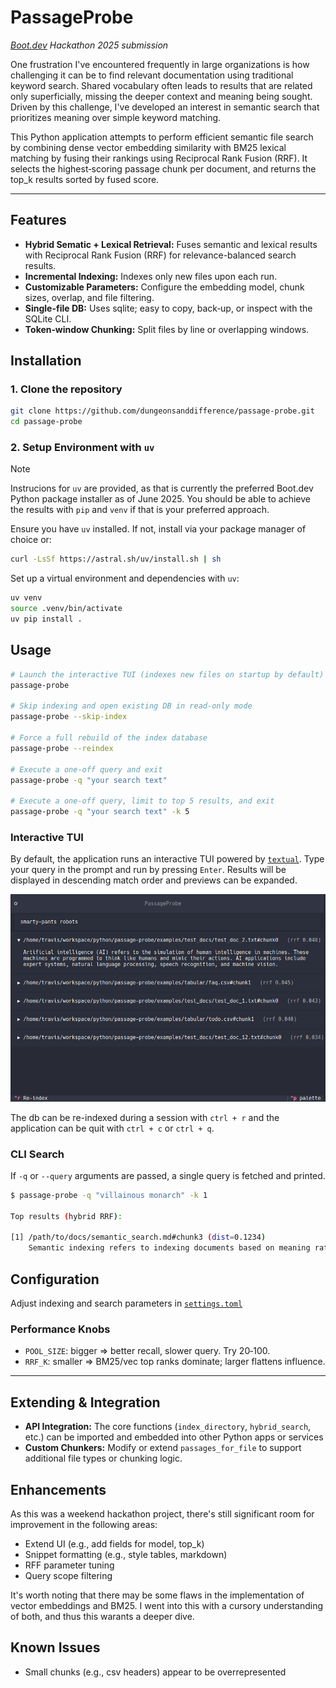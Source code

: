 # PassageProbe

*[Boot.dev](boot.dev) Hackathon 2025 submission*

One frustration I've encountered frequently in large organizations is how challenging it can be to find relevant documentation using traditional keyword search. Shared vocabulary often leads to results that are related only superficially, missing the deeper context and meaning being sought. Driven by this challenge, I've developed an interest in semantic search that prioritizes meaning over simple keyword matching.

This Python application attempts to perform efficient semantic file search by combining dense vector embedding similarity with BM25 lexical matching by fusing their rankings using Reciprocal Rank Fusion (RRF). It selects the highest‑scoring passage chunk per document, and returns the top_k results sorted by fused score.

---

## Features

- **Hybrid Sematic + Lexical Retrieval:** Fuses semantic and lexical results with Reciprocal Rank Fusion (RRF) for relevance-balanced search results.
- **Incremental Indexing:** Indexes only new files upon each run.
- **Customizable Parameters:** Configure the embedding model, chunk sizes, overlap, and file filtering.
- **Single-file DB:** Uses sqlite; easy to copy, back‑up, or inspect with the SQLite CLI.
- **Token‑window Chunking:** Split files by line or overlapping windows.

## Installation

### 1. Clone the repository

```bash
git clone https://github.com/dungeonsanddifference/passage-probe.git
cd passage-probe
```

### 2. Setup Environment with `uv`

> [!NOTE]
> Instrucions for `uv` are provided, as that is currently the preferred Boot.dev Python package installer as of June 2025. You should be able to achieve the results with `pip` and `venv` if that is your preferred approach.

Ensure you have `uv` installed. If not, install via your package manager of choice or:

```bash
curl -LsSf https://astral.sh/uv/install.sh | sh
```

Set up a virtual environment and dependencies with `uv`:

```bash
uv venv
source .venv/bin/activate
uv pip install .
```

## Usage

```bash
# Launch the interactive TUI (indexes new files on startup by default)
passage-probe

# Skip indexing and open existing DB in read‑only mode
passage-probe --skip-index

# Force a full rebuild of the index database
passage-probe --reindex

# Execute a one‑off query and exit
passage-probe -q "your search text"

# Execute a one‑off query, limit to top 5 results, and exit
passage-probe -q "your search text" -k 5
```

### Interactive TUI

By default, the application runs an interactive TUI powered by [`textual`](https://github.com/Textualize/textual). Type your query in the prompt and run by pressing `Enter`. Results will be displayed in descending match order and previews can be expanded.

![image](/example.png "")

The db can be re-indexed during a session with `ctrl + r` and the application can be quit with `ctrl + c` or `ctrl + q`.

### CLI Search

If `-q` or `--query` arguments are passed, a single query is fetched and printed.

```bash
$ passage-probe -q "villainous monarch" -k 1

Top results (hybrid RRF):

[1] /path/to/docs/semantic_search.md#chunk3 (dist=0.1234)
    Semantic indexing refers to indexing documents based on meaning rather than exact keywords. It leverages vector embeddings to represent texts semantically…
```

## Configuration

Adjust indexing and search parameters in [`settings.toml`](./settings.toml)

### Performance Knobs

* `POOL_SIZE`: bigger ⇒ better recall, slower query. Try 20‑100.
* `RRF_K`: smaller ⇒ BM25/vec top ranks dominate; larger flattens influence.

---

## Extending & Integration

* **API Integration:** The core functions (`index_directory`, `hybrid_search`, etc.) can be imported and embedded into other Python apps or services
* **Custom Chunkers:** Modify or extend `passages_for_file` to support additional file types or chunking logic.

## Enhancements

As this was a weekend hackathon project, there's still significant room for improvement in the following areas:

* Extend UI (e.g., add fields for model, top_k)
* Snippet formatting (e.g., style tables, markdown)
* RFF parameter tuning
* Query scope filtering

It's worth noting that there may be some flaws in the implementation of vector embeddings and BM25. I went into this with a cursory understanding of both, and thus this warants a deeper dive.

## Known Issues

* Small chunks (e.g., csv headers) appear to be overrepresented

